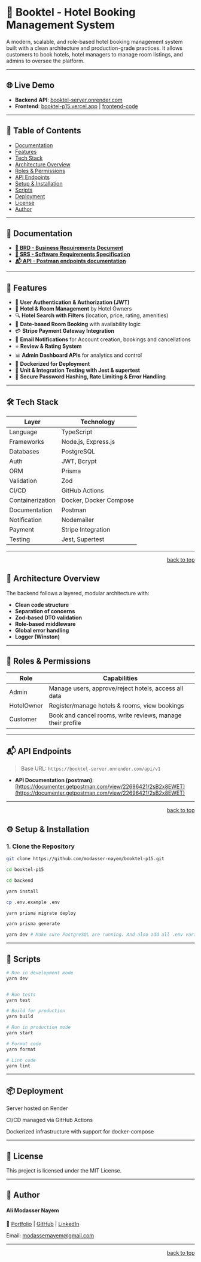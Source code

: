 # 🏨 Booktel - Hotel Booking Management System

A modern, scalable, and role-based hotel booking management system built with a clean architecture and production-grade practices. It allows customers to book hotels, hotel managers to manage room listings, and admins to oversee the platform.

---

## 🌐 Live Demo

- **Backend API**: [booktel-server.onrender.com](https://booktel-server.onrender.com)
- **Frontend**: [booktel-p15.vercel.app](https://booktel-p15.vercel.app) | [frontend-code](https://github.com/modasser-nayem/booktel-p15/tree/main/frontend)

---

## 📑 Table of Contents

- [Documentation](#documentation)
- [Features](#features)
- [Tech Stack](#tech-stack)
- [Architecture Overview](#architecture-overview)
- [Roles & Permissions](#roles--permissions)
- [API Endpoints](#api-endpoints)
- [Setup & Installation](#setup--installation)
- [Scripts](#scripts)
- [Deployment](#deployment)
- [License](#license)
- [Author](#author)

---

## 📄 Documentation

- **[📘 BRD - Business Requirements Document](https://docs.google.com/document/d/1apyQe21Q8inLPXYpuN9Covh_JTUSNeQ-VDHeQLpVxSw/edit?usp=sharing)**
- **[📙 SRS - Software Requirements Specification](https://docs.google.com/document/d/1-yuJ1Qc3p2Of8zSP5GdJWv86nAu6DOf7x9ZIKbmoRJo/edit?usp=sharing)**
- **[📬 API - Postman endpoints documentation](https://documenter.getpostman.com/view/22696421/2sB2x8EWET)**

---

## 🚀 Features

- 🧾 **User Authentication & Authorization (JWT)**
- 🏨 **Hotel & Room Management** by Hotel Owners
- 🔍 **Hotel Search with Filters** (location, price, rating, amenities)
- 📆 **Date-based Room Booking** with availability logic
- 💳 **Stripe Payment Gateway Integration**
- 📨 **Email Notifications** for Account creation, bookings and cancellations
- ⭐ **Review & Rating System**
- 📊 **Admin Dashboard APIs** for analytics and control
- 🐳 **Dockerized for Deployment**
- 🧪 **Unit & Integration Testing with Jest & supertest**
- 🔐 **Secure Password Hashing, Rate Limiting & Error Handling**

---

## 🛠️ Tech Stack

| Layer            | Technology             |
| ---------------- | ---------------------- |
| Language         | TypeScript             |
| Frameworks       | Node.js, Express.js    |
| Databases        | PostgreSQL             |
| Auth             | JWT, Bcrypt            |
| ORM              | Prisma                 |
| Validation       | Zod                    |
| CI/CD            | GitHub Actions         |
| Containerization | Docker, Docker Compose |
| Documentation    | Postman                |
| Notification     | Nodemailer             |
| Payment          | Stripe Integration     |
| Testing          | Jest, Supertest        |

---

<p align="right"><a href="#readme-top">back to top</a></p>

## 🧱 Architecture Overview

The backend follows a layered, modular architecture with:

- **Clean code structure**
- **Separation of concerns**
- **Zod-based DTO validation**
- **Role-based middleware**
- **Global error handling**
- **Logger (Winston)**

---

## 👥 Roles & Permissions

| Role       | Capabilities                                               |
| ---------- | ---------------------------------------------------------- |
| Admin      | Manage users, approve/reject hotels, access all data       |
| HotelOwner | Register/manage hotels & rooms, view bookings              |
| Customer   | Book and cancel rooms, write reviews, manage their profile |

---

## 📬 API Endpoints

> Base URL: `https://booktel-server.onrender.com/api/v1`

- **API Documentation (postman)**: [https://documenter.getpostman.com/view/22696421/2sB2x8EWET](https://documenter.getpostman.com/view/22696421/2sB2x8EWET)

---

<p align="right"><a href="#readme-top">back to top</a></p>

## ⚙️ Setup & Installation

### 1. Clone the Repository

```bash
git clone https://github.com/modasser-nayem/booktel-p15.git

cd booktel-p15

cd backend

yarn install

cp .env.example .env

yarn prisma migrate deploy

yarn prisma generate

yarn dev # Make sure PostgreSQL are running. And also add all .env variable
```

---

## 🧪 Scripts

```bash
# Run in development mode
yarn dev


# Run tests
yarn test

# Build for production
yarn build

# Run in production mode
yarn start

# Format code
yarn format

# Lint code
yarn lint
```

---

## 📦 Deployment

Server hosted on Render

CI/CD managed via GitHub Actions

Dockerized infrastructure with support for docker-compose

---

## 🪪 License

This project is licensed under the MIT License.

---

## 📣 Author

#### Ali Modasser Nayem

🔗 [Portfolio](https://alimodassernayem.vercel.app/) | [GitHub](https://github.com/modasser-nayem) | [LinkedIn](https://www.linkedin.com/in/alimodassernayem/)

Email: [modassernayem@gmail.com](modassernayem@gmail.com)

---

<p align="right"><a href="#readme-top">back to top</a></p>
